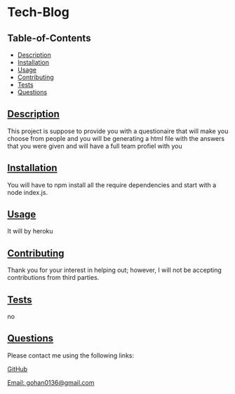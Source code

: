 # Tech-Blog
  
  ## Table-of-Contents

  * [Description](#description)
  * [Installation](#installation)
  * [Usage](#usage)
  * [Contributing](#contributing)
  * [Tests](#tests)
  * [Questions](#questions)
  
  ## [Description](#table-of-contents)

 This project is suppose to provide you with a questionaire that will make you choose from people and you will be generating a html file with the answers that you were given and will have a full team profiel with you

  ## [Installation](#table-of-contents)

 You will have to npm install all the require dependencies and  start with a node index.js.

  ## [Usage](#table-of-contents)
  It will by heroku 

  ## [Contributing](#table-of-contents)
  
  
  Thank you for your interest in helping out; however, I will not be accepting contributions from third parties.
    

  ## [Tests](#table-of-contents)

  no

  ## [Questions](#table-of-contents)

  Please contact me using the following links:

  [GitHub](https://github.com/CougarChan)

  [Email: gohan0136@gmail.com](mailto:gohan0136@gmail.com)